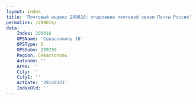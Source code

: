 ```yaml
---
layout: index
title: 'Почтовый индекс 299016: отделение почтовой связи Почты России'
permalink: /299016/
data:
    Index: 299016
    OPSName: 'Севастополь 16'
    OPSType: О
    OPSSubm: 299700
    Region: Севастополь
    Autonom: ''
    Area: ''
    City: ''
    City1: ''
    ActDate: '20140321'
    IndexOld: ''
---
```

